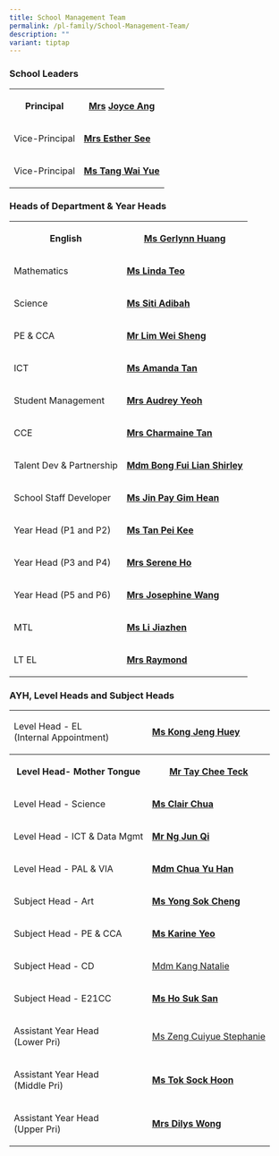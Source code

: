 ```yaml
---
title: School Management Team
permalink: /pl-family/School-Management-Team/
description: ""
variant: tiptap
---
```

<h3><strong>School Leaders</strong></h3>
<table style="minWidth: 50px">
<colgroup>
<col>
<col>
</colgroup>
<tbody>
<tr>
<th rowspan="1" colspan="1">
<p>Principal</p>
</th>
<th rowspan="1" colspan="1">
<p><strong><a href="mailto:plmgps@moe.edu.sg" rel="noopener noreferrer nofollow" target="_blank">Mrs</a></strong>
<a href="mailto:plmgps@moe.edu.sg" rel="noopener noreferrer nofollow" target="_blank"></a><strong><a href="mailto:plmgps@moe.edu.sg" rel="noopener noreferrer nofollow" target="_blank">Joyce Ang</a></strong>
</p>
</th>
</tr>
<tr>
<td rowspan="1" colspan="1">
<p>Vice-Principal</p>
</td>
<td rowspan="1" colspan="1">
<p><strong><a href="mailto:plmgps@moe.edu.sg" rel="noopener noreferrer nofollow" target="_blank">Mrs Esther See</a></strong>
</p>
</td>
</tr>
<tr>
<td rowspan="1" colspan="1">
<p>Vice-Principal</p>
</td>
<td rowspan="1" colspan="1">
<p><strong><a href="mailto:plmgps@moe.edu.sg" rel="noopener noreferrer nofollow" target="_blank">Ms Tang Wai Yue</a></strong>
</p>
</td>
</tr>
</tbody>
</table>
<h3><strong>Heads of Department &amp; Year Heads</strong></h3>
<table style="minWidth: 50px">
<colgroup>
<col>
<col>
</colgroup>
<tbody>
<tr>
<th rowspan="1" colspan="1">
<p>English</p>
</th>
<th rowspan="1" colspan="1">
<p><strong><a href="mailto:huang_xueyi@moe.edu.sg" rel="noopener noreferrer nofollow" target="_blank">Ms Gerlynn Huang</a></strong>
<br>
</p>
</th>
</tr>
<tr>
<td rowspan="1" colspan="1">
<p>Mathematics</p>
</td>
<td rowspan="1" colspan="1">
<p><strong><a href="mailto:teo_mei_ling_linda@moe.edu.sg" rel="noopener noreferrer nofollow" target="_blank">Ms Linda Teo</a></strong>
</p>
</td>
</tr>
<tr>
<td rowspan="1" colspan="1">
<p>Science</p>
</td>
<td rowspan="1" colspan="1">
<p><strong><a href="mailto:siti_adibah_karim@moe.edu.sg" rel="noopener noreferrer nofollow" target="_blank">Ms Siti Adibah</a></strong>
</p>
</td>
</tr>
<tr>
<td rowspan="1" colspan="1">
<p>PE &amp; CCA</p>
</td>
<td rowspan="1" colspan="1">
<p><strong><a href="mailto:lim_wei_sheng@moe.edu.sg" rel="noopener noreferrer nofollow" target="_blank">Mr Lim Wei Sheng</a></strong>
</p>
</td>
</tr>
<tr>
<td rowspan="1" colspan="1">
<p>ICT</p>
</td>
<td rowspan="1" colspan="1">
<p><strong><a href="mailto:tan_ying_ying_amanda@moe.edu.sg" rel="noopener noreferrer nofollow" target="_blank">Ms Amanda Tan</a></strong>
</p>
</td>
</tr>
<tr>
<td rowspan="1" colspan="1">
<p>Student Management
<br>
</p>
</td>
<td rowspan="1" colspan="1">
<p><strong><a href="mailto:goh_jee_lwee_audrey@moe.edu.sg" rel="noopener noreferrer nofollow" target="_blank">Mrs Audrey Yeoh</a></strong>
</p>
</td>
</tr>
<tr>
<td rowspan="1" colspan="1">
<p>CCE
<br>
</p>
</td>
<td rowspan="1" colspan="1">
<p><strong><a href="mailto:yeo_hsu-er_charmaine@moe.edu.sg" rel="noopener noreferrer nofollow" target="_blank">Mrs Charmaine Tan</a></strong>
</p>
</td>
</tr>
<tr>
<td rowspan="1" colspan="1">
<p>Talent Dev &amp; Partnership
<br>
</p>
</td>
<td rowspan="1" colspan="1">
<p><strong><a href="mailto:bong_fui_lian_shirley@schools.gov.sg" rel="noopener noreferrer nofollow" target="_blank">Mdm Bong Fui Lian Shirley</a></strong>
</p>
</td>
</tr>
<tr>
<td rowspan="1" colspan="1">
<p>School Staff Developer
<br>
</p>
</td>
<td rowspan="1" colspan="1">
<p><strong><a href="mailto:pay_gim_hean@schools.gov.sg" rel="noopener noreferrer nofollow" target="_blank">Ms Jin Pay Gim Hean</a></strong>
</p>
</td>
</tr>
<tr>
<td rowspan="1" colspan="1">
<p>Year Head (P1 and P2)
<br>
</p>
</td>
<td rowspan="1" colspan="1">
<p><strong><a href="mailto:tan_pei_kee@moe.edu.sg" rel="noopener noreferrer nofollow" target="_blank">Ms Tan Pei Kee</a></strong>
</p>
</td>
</tr>
<tr>
<td rowspan="1" colspan="1">
<p>Year Head (P3 and P4)
<br>
</p>
</td>
<td rowspan="1" colspan="1">
<p><strong><a href="mailto:siew_yoke_yin_serene@moe.edu.sg" rel="noopener noreferrer nofollow" target="_blank">Mrs Serene Ho</a></strong>
</p>
</td>
</tr>
<tr>
<td rowspan="1" colspan="1">
<p>Year Head (P5 and P6)
<br>
</p>
</td>
<td rowspan="1" colspan="1">
<p><strong><a href="mailto:wong_lie_peng_josephine@moe.edu.sg" rel="noopener noreferrer nofollow" target="_blank">Mrs Josephine Wang</a></strong>
</p>
</td>
</tr>
<tr>
<td rowspan="1" colspan="1">
<p>MTL
<br>
</p>
</td>
<td rowspan="1" colspan="1">
<p><strong><a href="mailto:li_jiazhen@schools.gov.sg" rel="noopener noreferrer nofollow" target="_blank">Ms Li Jiazhen</a></strong>
</p>
</td>
</tr>
<tr>
<td rowspan="1" colspan="1">
<p>LT EL
<br>
</p>
</td>
<td rowspan="1" colspan="1">
<p><strong><a href="mailto:sarasvethy_anne_marimuthu@moe.edu.sg" rel="noopener noreferrer nofollow" target="_blank">Mrs Raymond</a></strong>
</p>
</td>
</tr>
</tbody>
</table>
<h3><strong>AYH, Level Heads and Subject Heads</strong></h3>
<table style="minWidth: 50px">
<colgroup>
<col>
<col>
</colgroup>
<tbody>
<tr>
<td rowspan="1" colspan="1">
<p>Level Head - EL
<br>(Internal Appointment)</p>
</td>
<td rowspan="1" colspan="1">
<p><strong><a href="mailto:kong_jeng_huey@schools.gov.sg" rel="noopener noreferrer nofollow" target="_blank">Ms Kong Jeng Huey</a></strong>
</p>
</td>
</tr>
<tr>
<th rowspan="1" colspan="1">
<p>Level Head- Mother Tongue</p>
</th>
<th rowspan="1" colspan="1">
<p><strong><a href="mailto:tay_chee_teck@schools.gov.sg" rel="noopener noreferrer nofollow" target="_blank">Mr Tay Chee Teck</a></strong>
</p>
</th>
</tr>
<tr>
<td rowspan="1" colspan="1">
<p>Level Head - Science</p>
</td>
<td rowspan="1" colspan="1">
<p><strong><a href="mailto:chua_ruo_bing_clair@moe.edu.sg" rel="noopener noreferrer nofollow" target="_blank">Ms Clair Chua</a></strong>
</p>
</td>
</tr>
<tr>
<td rowspan="1" colspan="1">
<p>Level Head - ICT &amp; Data Mgmt</p>
</td>
<td rowspan="1" colspan="1">
<p><strong><a href="mailto:ng_jun_qi@schools.gov.sg" rel="noopener noreferrer nofollow" target="_blank">Mr Ng Jun Qi</a></strong>
</p>
</td>
</tr>
<tr>
<td rowspan="1" colspan="1">
<p>Level Head - PAL &amp; VIA</p>
</td>
<td rowspan="1" colspan="1">
<p><strong><a href="mailto:chua_yu_han@schools.gov.sg" rel="noopener noreferrer nofollow" target="_blank">Mdm Chua Yu Han</a></strong>
</p>
</td>
</tr>
<tr>
<td rowspan="1" colspan="1">
<p>Subject Head - Art</p>
</td>
<td rowspan="1" colspan="1">
<p><strong><a href="mailto:yong_sok_cheng@moe.edu.sg" rel="noopener noreferrer nofollow" target="_blank">Ms Yong Sok Cheng</a></strong>
</p>
</td>
</tr>
<tr>
<td rowspan="1" colspan="1">
<p>Subject Head - PE &amp; CCA</p>
</td>
<td rowspan="1" colspan="1">
<p><strong><a href="mailto:yeo_wei_san_karine@moe.edu.sg" rel="noopener noreferrer nofollow" target="_blank">Ms Karine Yeo</a></strong>
</p>
</td>
</tr>
<tr>
<td rowspan="1" colspan="1">
<p>Subject Head - CD
<br>
</p>
</td>
<td rowspan="1" colspan="1">
<p><a href="mailto:kang_natalie@schools.gov.sg" rel="noopener noreferrer nofollow" target="_blank">Mdm Kang Natalie</a>
</p>
</td>
</tr>
<tr>
<td rowspan="1" colspan="1">
<p>Subject Head - E21CC
<br>
</p>
</td>
<td rowspan="1" colspan="1">
<p><strong><a href="mailto:ho_suk_san@school.gov.sg" rel="noopener noreferrer nofollow" target="_blank">Ms Ho Suk San</a></strong>
</p>
</td>
</tr>
<tr>
<td rowspan="1" colspan="1">
<p>Assistant Year Head
<br>(Lower Pri)</p>
</td>
<td rowspan="1" colspan="1">
<p><a href="mailto:zeng_cuiyue_stephanie@moe.edu.sg" rel="noopener noreferrer nofollow" target="_blank">Ms Zeng Cuiyue Stephanie</a>
</p>
</td>
</tr>
<tr>
<td rowspan="1" colspan="1">
<p>Assistant Year Head
<br>(Middle Pri)</p>
</td>
<td rowspan="1" colspan="1">
<p><strong><a href="mailto:tok_sock_hoon@moe.edu.sg" rel="noopener noreferrer nofollow" target="_blank">Ms Tok Sock Hoon</a></strong> 
<br>
</p>
</td>
</tr>
<tr>
<td rowspan="1" colspan="1">
<p>Assistant Year Head
<br>(Upper Pri)</p>
</td>
<td rowspan="1" colspan="1">
<p><strong><a href="mailto:dilys_jiang_sihui@moe.edu.sg" rel="noopener noreferrer nofollow" target="_blank">Mrs Dilys Wong</a></strong>
</p>
</td>
</tr>
</tbody>
</table>
<p></p>